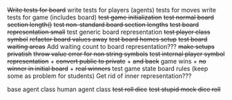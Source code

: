 ~~Write tests for board~~
write tests for players (agents)
tests for moves
write tests for game (includes board)
~~test game initialization~~
~~test normal board section length()~~
~~test non-standard board section lengths~~
~~test board representation small~~
test generic board representation
~~test player class symbol~~
~~refactor board values away~~
~~test board homes setup~~
~~test board waiting areas~~
Add waiting count to board representation???
~~make setups privatish~~
~~throw value error for non string symbols~~
~~test internal player symbol representation~~
    + ~~convert public to private~~
    + ~~and back~~
game wins
    + ~~no winner in initial board~~
    + ~~real winners~~
test game state
board rules (keep some as problem for students)
Get rid of inner representation???

base agent class
human agent class
~~test roll dice~~
~~test stupid mock dice roll~~